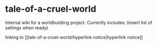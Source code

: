 # tale-of-a-cruel-world

Internal wiki for a worldbuilding project. Currently includes: (insert list of settings when ready)


linking to [[tale-of-a-cruel-world/hyperlink notice|hyperlink notice]]
